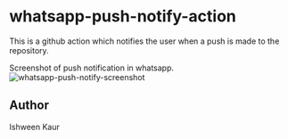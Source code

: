 # whatsapp-push-notify-action

This is a github action which notifies the user when a push is made to the repository.  

Screenshot of push notification in whatsapp.
![whatsapp-push-notify-screenshot](https://github.com/ishween/whatsapp-push-notify-action/blob/master/whatsapp-push-notify.png)

## Author

Ishween Kaur
